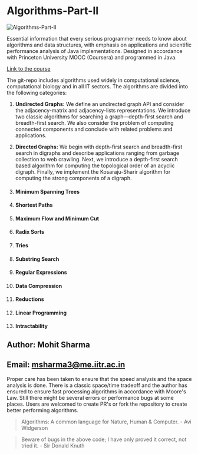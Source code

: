 # Algorithms-Part-II

![Algorithms-Part-II](https://i.ytimg.com/vi/60BKdKQzLbo/maxresdefault.jpg)

Essential information that every serious programmer needs to know about algorithms and data structures, with emphasis on applications and scientific performance analysis of Java implementations. Designed in accordance with Princeton University MOOC (Coursera) and programmed in Java.

[Link to the course](https://online.princeton.edu/node/166)

The git-repo includes algorithms used widely in computational science, computational biology and in all IT sectors. The algorithms are divided into the following categories:

1. **Undirected Graphs:** We define an undirected graph API and consider the adjacency-matrix and adjacency-lists representations. We introduce two classic algorithms for searching a graph—depth-first search and breadth-first search. We also consider the problem of computing connected components and conclude with related problems and applications.

2. **Directed Graphs:** We begin with depth-first search and breadth-first search in digraphs and describe applications ranging from garbage collection to web crawling. Next, we introduce a depth-first search based algorithm for computing the topological order of an acyclic digraph. Finally, we implement the Kosaraju-Sharir algorithm for computing the strong components of a digraph.

3. #### **Minimum Spanning Trees**
4. #### **Shortest Paths**
5. #### **Maximum Flow and Minimum Cut**
6. #### **Radix Sorts**
7. #### **Tries**
8. #### **Substring Search**
9. #### **Regular Expressions**
10. #### **Data Compression**
11. #### **Reductions**
12. #### **Linear Programming**
13. #### **Intractability**

## **Author: Mohit Sharma**
## **Email: msharma3@me.iitr.ac.in**

Proper care has been taken to ensure that the speed analysis and the space analysis is done. There is a classic space/time tradeoff and the author has ensured to ensure fast processing algorithms in accordance with Moore's Law. Still there might be several errors or performance bugs at some places. Users are welcomed to create PR's or fork the repository to create better performing algorithms.

> Algorithms: A common language for Nature, Human & Computer. - Avi Widgerson

> Beware of bugs in the above code; I have only proved it correct, not tried it. - Sir Donald Knuth

